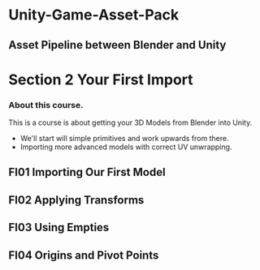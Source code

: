 # Unity-Game-Asset-Pack
## Asset Pipeline between Blender and Unity
# Section 2 Your First Import

### About this course.
This is a course is about getting your 3D Models from Blender into Unity.
- We'll start will simple primitives and work upwards from there.
- Importing more advanced models with correct UV unwrapping.

## FI01 Importing Our First Model    
## FI02 Applying Transforms
## FI03 Using Empties
## FI04 Origins and Pivot Points
